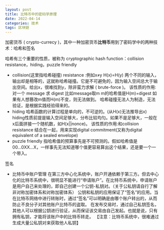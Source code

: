 ```yaml
---
layout: post
title: 比特币中的密码学原理
date: 2022-04-14
categories: 技术
tags: 区块链 
---
```


加密货币 ( crypto-currecy )，其中一种加密货币**比特币**用到了密码学中的两种技术：哈希和签名

哈希有三个重要的性质，被称为 cryptographic hash function：collision resistance，hiding，puzzle friendly

- collision(这里指哈希碰撞) resistance  :例如x≠y H(x)=H(y) 两个不同的输入，输出却是相等的，这就称哈希碰撞。它是不可避免的，因为输入空间总大于输出空间。给出x，很难找到y，除非蛮力求解 ( brute-force )。
  该性质的作用:对一个 message 求 digest
  比如message取m m的哈希值是H(m)=digest 如果有人想篡改m值而H(m)不变，则无法做到。
  哈希碰撞无法人为制造，无法验证，是根据实践经验得来的。
- hiding 哈希函数的计算过程是单向的，不可逆的。(从H(x)无法推导出x) hiding性质前提是输入空间足够大，分布比较均匀。如果不是足够大，一般在x后面拼接一个随机数，如H(x||nonce)。
  该性质的作用:和collision resistance 结合在一起，用来实现digital commitment(又称为digital equivalent of a sealed envelope)
- puzzle friendly 指哈希值的预算事先是不可预测的。假如哈希值是00...0XX...X，一样事先无法知道哪个值更容易算出这个结果，还是要一个一个带入。

签名

- 比特币中账户管理
  在第三方中心化系统中，账户开通依赖于第三方。但去中心化的比特币系统中，很明显不能进行“申请账户”。在比特币系统中，申请账户是用户自己来处理的，即自己创建一个公钥-私钥对。（关于公私钥请自行了解非对称加密体系和对称加密体系）
  公钥和私钥的应用保证了“签名”的应用。当在比特币网络中进行转账时，通过“签名”可以明确是由哪个账户转出的，从而防止不良分子对其他账户比特币的盗取。
  在发布交易时，通过自己私钥签名，其他人可以根据公钥进行验证，从而保证该交易由自己发起。也就是说，只有拥有私钥，才能将该账户中的比特币转走。
  【注意：比特币系统中，很难通过生成大量公私钥对来获取他人私钥】

